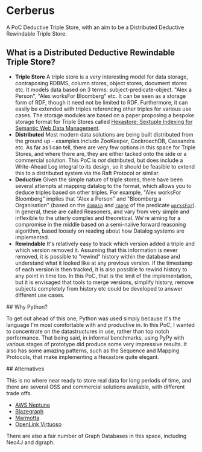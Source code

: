 # Cerberus

A PoC Deductive Triple Store, with an aim to be a Distributed Deductive Rewindable Triple Store.

## What is a Distributed Deductive Rewindable Triple Store?

* **Triple Store** A triple store is a very interesting model for data storage, contraposing RDBMS, column stores, object stores, document stores etc. It models data based on 3 terms: subject-predicate-object. "Alex a Person", "Alex worksFor Bloomberg" etc. It can be seen as a storage form of RDF, though it need not be limited to RDF. Furthermore, it can easily be extended with triples referencing other triples for various use cases. The storage modules are based on a paper proposing a bespoke storage format for Triple Stores called [Hexastore: Sextuple Indexing for Semantic Web Data Management][1].
* **Distributed** Most modern data solutions are being built distributed from the ground up - examples include ZooKeeper, CockroachDB, Cassandra etc. As far as I can tell, there are very few options in this space for Triple Stores, and where there are, they are either tacked onto the side or a commercial solution. This PoC is _not_ distributed, but does include a Write-Ahead Log integral to its design, so it should be feasible to extend this to a distributed system via the Raft Protocol or similar.
* **Deductive** Given the simple nature of triple stores, there have been several attempts at mapping datalog to the format, which allows you to deduce triples based on other triples. For example, "Alex worksFor Bloomberg" implies that "Alex a Person" and "Bloomberg a Organisation" (based on the [`domain`][2] and [`range`][3] of the predicate [`worksFor`][4]). In general, these are called Reasoners, and vary from very simple and inflexible to the utterly complex and theoretical. We're aiming for a compromise in the middle based on a semi-naiive forward reasoning algorithm, based loosely on reading about how Datalog systems are implemented.
* **Rewindable** It's relatively easy to track which version added a triple and which version removed it. Assuming that this information is never removed, it is possible to "rewind" history within the database and understand what it looked like at any previous version. If the timestamp of each version is then tracked, it is also possible to rewind history to any point in time too. In this PoC, that is the limit of the implementation, but it is envisaged that tools to merge versions, simplify history, remove subjects completely from history etc could be developed to answer different use cases.

## Why Python?

To get out ahead of this one, Python was used simply because it's the language I'm most comfortable with and productive in. In this PoC, I wanted to concentrate on the datastructures in use, rather than top notch performance. That being said, in informal benchmarks, using PyPy with various stages of prototype did produce some very impressive results. It also has some amazing patterns, such as the Sequence and Mapping Protocols, that make implementing a Hexastore quite elegant.

## Alternatives

This is no where near ready to store real data for long periods of time, and there are several OSS and commercial solutions available, with different trade offs.

* [AWS Neptune][5]
* [Blazegraph][6]
* [Marmotta][7]
* [OpenLink Virtuoso][8]

There are also a fair number of Graph Databases in this space, including Neo4J and dgraph.


[1]: http://www.vldb.org/pvldb/1/1453965.pdf
[2]: https://www.w3.org/TR/rdf-schema/#ch_domain
[3]: https://www.w3.org/TR/rdf-schema/#ch_range
[4]: https://schema.org/worksFor
[5]: https://aws.amazon.com/neptune/
[6]: https://www.blazegraph.com/
[7]: http://marmotta.apache.org/
[8]: https://virtuoso.openlinksw.com/
